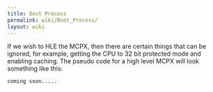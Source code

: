 ```yaml
---
title: Boot Process
permalink: wiki/Boot_Process/
layout: wiki
---
```


If we wish to HLE the MCPX, then there are certain things that can be
ignored, for example, getting the CPU to 32 bit protected mode and
enabling caching. The pseudo code for a high level MCPX will look
something like this:

    coming soon.....
